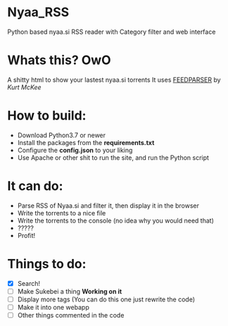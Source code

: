 # Nyaa_RSS
Python based nyaa.si RSS reader with Category filter and web interface

# Whats this? OwO
  A shitty html to show your lastest nyaa.si torrents
  It uses [FEEDPARSER](https://pypi.org/project/feedparser/) by *Kurt McKee*

# How to build:

  - Download Python3.7 or newer
  - Install the packages from the **requirements.txt**
  - Configure the **config.json** to your liking
  - Use Apache or other shit to run the site, and run the Python script

# It can do:

* Parse RSS of Nyaa.si and filter it, then display it in the browser
* Write the torrents to a nice file
* Write the torrents to the console (no idea why you would need that)
* ?????
* Profit!

# Things to do:

- [x] Search!
- [ ] Make Sukebei a thing **Working on it**
- [ ] Display more tags (You can do this one just rewrite the code)
- [ ] Make it into one webapp
- [ ] Other things commented in the code
